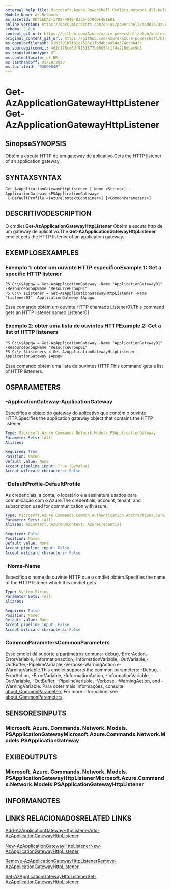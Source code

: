 ```yaml
---
external help file: Microsoft.Azure.PowerShell.Cmdlets.Network.dll-Help.xml
Module Name: Az.Network
ms.assetid: 8D41EDAC-17D9-494B-8336-67906F4E1E81
online version: https://docs.microsoft.com/en-us/powershell/module/az.network/get-azapplicationgatewayhttplistener
schema: 2.0.0
content_git_url: https://github.com/Azure/azure-powershell/blob/master/src/Network/Network/help/Get-AzApplicationGatewayHttpListener.md
original_content_git_url: https://github.com/Azure/azure-powershell/blob/master/src/Network/Network/help/Get-AzApplicationGatewayHttpListener.md
ms.openlocfilehash: 91b2791b7f61c7586c1fbd4bca954e374ccbb43c
ms.sourcegitcommit: 4d2c178cd6df9151877b08d54c1f4a228dbec9d1
ms.translationtype: MT
ms.contentlocale: pt-BR
ms.lasthandoff: 01/29/2020
ms.locfileid: "93600648"
---
```

# <span data-ttu-id="d5a1c-101">Get-AzApplicationGatewayHttpListener</span><span class="sxs-lookup"><span data-stu-id="d5a1c-101">Get-AzApplicationGatewayHttpListener</span></span>

## <span data-ttu-id="d5a1c-102">Sinopse</span><span class="sxs-lookup"><span data-stu-id="d5a1c-102">SYNOPSIS</span></span>
<span data-ttu-id="d5a1c-103">Obtém a escuta HTTP de um gateway de aplicativo.</span><span class="sxs-lookup"><span data-stu-id="d5a1c-103">Gets the HTTP listener of an application gateway.</span></span>

## <span data-ttu-id="d5a1c-104">SYNTAX</span><span class="sxs-lookup"><span data-stu-id="d5a1c-104">SYNTAX</span></span>

```
Get-AzApplicationGatewayHttpListener [-Name <String>] -ApplicationGateway <PSApplicationGateway>
 [-DefaultProfile <IAzureContextContainer>] [<CommonParameters>]
```

## <span data-ttu-id="d5a1c-105">DESCRITIVO</span><span class="sxs-lookup"><span data-stu-id="d5a1c-105">DESCRIPTION</span></span>
<span data-ttu-id="d5a1c-106">O cmdlet **Get-AzApplicationGatewayHttpListener** Obtém a escuta http de um gateway de aplicativo.</span><span class="sxs-lookup"><span data-stu-id="d5a1c-106">The **Get-AzApplicationGatewayHttpListener** cmdlet gets the HTTP listener of an application gateway.</span></span>

## <span data-ttu-id="d5a1c-107">EXEMPLOS</span><span class="sxs-lookup"><span data-stu-id="d5a1c-107">EXAMPLES</span></span>

### <span data-ttu-id="d5a1c-108">Exemplo 1: obter um ouvinte HTTP específico</span><span class="sxs-lookup"><span data-stu-id="d5a1c-108">Example 1: Get a specific HTTP listener</span></span>
```
PS C:\>$Appgw = Get-AzApplicationGateway -Name "ApplicationGateway01" -ResourceGroupName "ResourceGroup01"
PS C:\> $Listener = Get-AzApplicationGatewayHttpListener -Name "Listener01" -ApplicationGateway $Appgw
```

<span data-ttu-id="d5a1c-109">Esse comando obtém um ouvinte HTTP chamado Listener01.</span><span class="sxs-lookup"><span data-stu-id="d5a1c-109">This command gets an HTTP listener named Listener01.</span></span>

### <span data-ttu-id="d5a1c-110">Exemplo 2: obter uma lista de ouvintes HTTP</span><span class="sxs-lookup"><span data-stu-id="d5a1c-110">Example 2: Get a list of HTTP listeners</span></span>
```
PS C:\>$Appgw = Get-AzApplicationGateway -Name "ApplicationGateway01" -ResourceGroupName "ResourceGroup01"
PS C:\> $Listeners = Get-AzApplicationGatewayHttpListener -ApplicationGateway $Appgw
```

<span data-ttu-id="d5a1c-111">Esse comando obtém uma lista de ouvintes HTTP.</span><span class="sxs-lookup"><span data-stu-id="d5a1c-111">This command gets a list of HTTP listeners.</span></span>

## <span data-ttu-id="d5a1c-112">OS</span><span class="sxs-lookup"><span data-stu-id="d5a1c-112">PARAMETERS</span></span>

### <span data-ttu-id="d5a1c-113">-ApplicationGateway</span><span class="sxs-lookup"><span data-stu-id="d5a1c-113">-ApplicationGateway</span></span>
<span data-ttu-id="d5a1c-114">Especifica o objeto do gateway do aplicativo que contém o ouvinte HTTP.</span><span class="sxs-lookup"><span data-stu-id="d5a1c-114">Specifies the application gateway object that contains the HTTP listener.</span></span>

```yaml
Type: Microsoft.Azure.Commands.Network.Models.PSApplicationGateway
Parameter Sets: (All)
Aliases:

Required: True
Position: Named
Default value: None
Accept pipeline input: True (ByValue)
Accept wildcard characters: False
```

### <span data-ttu-id="d5a1c-115">-DefaultProfile</span><span class="sxs-lookup"><span data-stu-id="d5a1c-115">-DefaultProfile</span></span>
<span data-ttu-id="d5a1c-116">As credenciais, a conta, o locatário e a assinatura usados para comunicação com o Azure.</span><span class="sxs-lookup"><span data-stu-id="d5a1c-116">The credentials, account, tenant, and subscription used for communication with azure.</span></span>

```yaml
Type: Microsoft.Azure.Commands.Common.Authentication.Abstractions.Core.IAzureContextContainer
Parameter Sets: (All)
Aliases: AzContext, AzureRmContext, AzureCredential

Required: False
Position: Named
Default value: None
Accept pipeline input: False
Accept wildcard characters: False
```

### <span data-ttu-id="d5a1c-117">-Nome</span><span class="sxs-lookup"><span data-stu-id="d5a1c-117">-Name</span></span>
<span data-ttu-id="d5a1c-118">Especifica o nome do ouvinte HTTP que o cmdlet obtém.</span><span class="sxs-lookup"><span data-stu-id="d5a1c-118">Specifies the name of the HTTP listener which this cmdlet gets.</span></span>

```yaml
Type: System.String
Parameter Sets: (All)
Aliases:

Required: False
Position: Named
Default value: None
Accept pipeline input: False
Accept wildcard characters: False
```

### <span data-ttu-id="d5a1c-119">CommonParameters</span><span class="sxs-lookup"><span data-stu-id="d5a1c-119">CommonParameters</span></span>
<span data-ttu-id="d5a1c-120">Esse cmdlet dá suporte a parâmetros comuns:-debug,-ErrorAction,-ErrorVariable,-Informationaction,-InformationVariable,-OutVariable,-OutBuffer,-PipelineVariable,-Verbose-WarningAction e-WarningVariable.</span><span class="sxs-lookup"><span data-stu-id="d5a1c-120">This cmdlet supports the common parameters: -Debug, -ErrorAction, -ErrorVariable, -InformationAction, -InformationVariable, -OutVariable, -OutBuffer, -PipelineVariable, -Verbose, -WarningAction, and -WarningVariable.</span></span> <span data-ttu-id="d5a1c-121">Para obter mais informações, consulte [about_CommonParameters](https://go.microsoft.com/fwlink/?LinkID=113216).</span><span class="sxs-lookup"><span data-stu-id="d5a1c-121">For more information, see [about_CommonParameters](https://go.microsoft.com/fwlink/?LinkID=113216).</span></span>

## <span data-ttu-id="d5a1c-122">SENSORES</span><span class="sxs-lookup"><span data-stu-id="d5a1c-122">INPUTS</span></span>

### <span data-ttu-id="d5a1c-123">Microsoft. Azure. Commands. Network. Models. PSApplicationGateway</span><span class="sxs-lookup"><span data-stu-id="d5a1c-123">Microsoft.Azure.Commands.Network.Models.PSApplicationGateway</span></span>

## <span data-ttu-id="d5a1c-124">EXIBE</span><span class="sxs-lookup"><span data-stu-id="d5a1c-124">OUTPUTS</span></span>

### <span data-ttu-id="d5a1c-125">Microsoft. Azure. Commands. Network. Models. PSApplicationGatewayHttpListener</span><span class="sxs-lookup"><span data-stu-id="d5a1c-125">Microsoft.Azure.Commands.Network.Models.PSApplicationGatewayHttpListener</span></span>

## <span data-ttu-id="d5a1c-126">INFORMA</span><span class="sxs-lookup"><span data-stu-id="d5a1c-126">NOTES</span></span>

## <span data-ttu-id="d5a1c-127">LINKS RELACIONADOS</span><span class="sxs-lookup"><span data-stu-id="d5a1c-127">RELATED LINKS</span></span>

[<span data-ttu-id="d5a1c-128">Add-AzApplicationGatewayHttpListener</span><span class="sxs-lookup"><span data-stu-id="d5a1c-128">Add-AzApplicationGatewayHttpListener</span></span>](./Add-AzApplicationGatewayHttpListener.md)

[<span data-ttu-id="d5a1c-129">New-AzApplicationGatewayHttpListener</span><span class="sxs-lookup"><span data-stu-id="d5a1c-129">New-AzApplicationGatewayHttpListener</span></span>](./New-AzApplicationGatewayHttpListener.md)

[<span data-ttu-id="d5a1c-130">Remove-AzApplicationGatewayHttpListener</span><span class="sxs-lookup"><span data-stu-id="d5a1c-130">Remove-AzApplicationGatewayHttpListener</span></span>](./Remove-AzApplicationGatewayHttpListener.md)

[<span data-ttu-id="d5a1c-131">Set-AzApplicationGatewayHttpListener</span><span class="sxs-lookup"><span data-stu-id="d5a1c-131">Set-AzApplicationGatewayHttpListener</span></span>](./Set-AzApplicationGatewayHttpListener.md)



